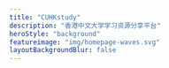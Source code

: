 ```yaml
---
title: "CUHKstudy"
description: "香港中文大学学习资源分享平台"
heroStyle: "background"
featureimage: "img/homepage-waves.svg"
layoutBackgroundBlur: false
---
```

